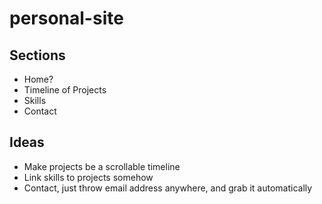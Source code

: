 # personal-site


## Sections
- Home?
- Timeline of Projects
- Skills
- Contact

## Ideas
 - Make projects be a scrollable timeline
 - Link skills to projects somehow
 - Contact, just throw email address anywhere, and grab it automatically
